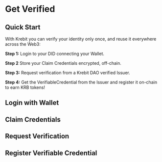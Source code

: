 # Get Verified

## Quick Start

With Krebit you can verify your identity only once, and reuse it everywhere across the Web3:

**Step 1:** Login to your DID connecting your Wallet.

**Step 2** Store your Claim Credentials encrypted, off-chain.

**Step 3:** Request verification from a Krebit DAO verified Issuer.

**Step 4:** Get the VerifiableCredential from the Issuer and register it on-chain to earn KRB tokens!

## Login with Wallet

## Claim Credentials

## Request Verification

## Register Verifiable Credential
